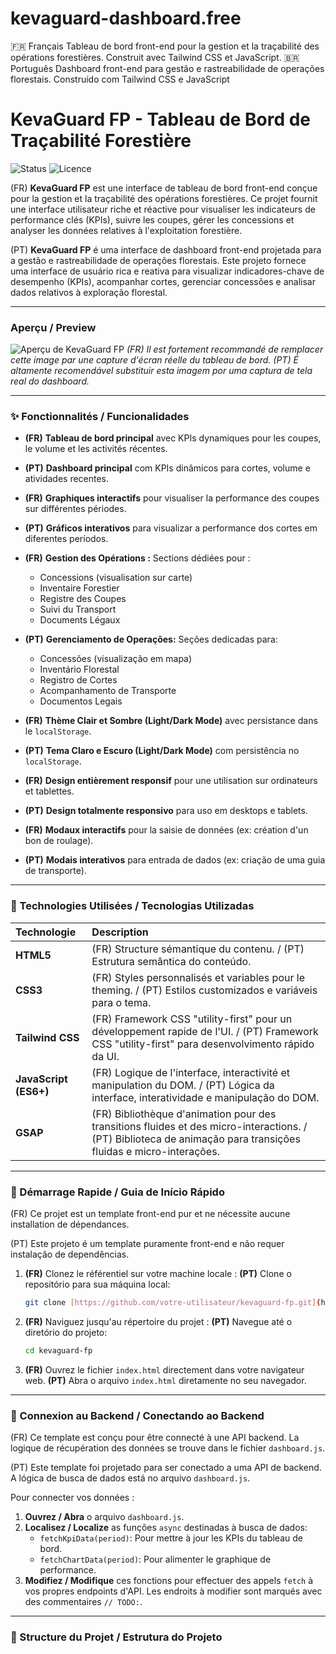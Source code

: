 # kevaguard-dashboard.free
🇫🇷 Français  Tableau de bord front-end pour la gestion et la traçabilité des opérations forestières. Construit avec Tailwind CSS et JavaScript.  🇧🇷 Português  Dashboard front-end para gestão e rastreabilidade de operações florestais. Construído com Tailwind CSS e JavaScript



# KevaGuard FP - Tableau de Bord de Traçabilité Forestière

![Status](https://img.shields.io/badge/status-en--d%C3%A9veloppement-yellow.svg)
![Licence](https://img.shields.io/badge/licence-MIT-blue.svg)

(FR) **KevaGuard FP** est une interface de tableau de bord front-end conçue pour la gestion et la traçabilité des opérations forestières. Ce projet fournit une interface utilisateur riche et réactive pour visualiser les indicateurs de performance clés (KPIs), suivre les coupes, gérer les concessions et analyser les données relatives à l'exploitation forestière.

(PT) **KevaGuard FP** é uma interface de dashboard front-end projetada para a gestão e rastreabilidade de operações florestais. Este projeto fornece uma interface de usuário rica e reativa para visualizar indicadores-chave de desempenho (KPIs), acompanhar cortes, gerenciar concessões e analisar dados relativos à exploração florestal.

---

### Aperçu / Preview

![Aperçu de KevaGuard FP](./screenshot.png)
*(FR) Il est fortement recommandé de remplacer cette image par une capture d'écran réelle du tableau de bord.*
*(PT) É altamente recomendável substituir esta imagem por uma captura de tela real do dashboard.*

---

### ✨ Fonctionnalités / Funcionalidades

* **(FR)** **Tableau de bord principal** avec KPIs dynamiques pour les coupes, le volume et les activités récentes.
* **(PT)** **Dashboard principal** com KPIs dinâmicos para cortes, volume e atividades recentes.

* **(FR)** **Graphiques interactifs** pour visualiser la performance des coupes sur différentes périodes.
* **(PT)** **Gráficos interativos** para visualizar a performance dos cortes em diferentes períodos.

* **(FR)** **Gestion des Opérations :** Sections dédiées pour :
    * Concessions (visualisation sur carte)
    * Inventaire Forestier
    * Registre des Coupes
    * Suivi du Transport
    * Documents Légaux
* **(PT)** **Gerenciamento de Operações:** Seções dedicadas para:
    * Concessões (visualização em mapa)
    * Inventário Florestal
    * Registro de Cortes
    * Acompanhamento de Transporte
    * Documentos Legais

* **(FR)** **Thème Clair et Sombre (Light/Dark Mode)** avec persistance dans le `localStorage`.
* **(PT)** **Tema Claro e Escuro (Light/Dark Mode)** com persistência no `localStorage`.

* **(FR)** **Design entièrement responsif** pour une utilisation sur ordinateurs et tablettes.
* **(PT)** **Design totalmente responsivo** para uso em desktops e tablets.

* **(FR)** **Modaux interactifs** pour la saisie de données (ex: création d'un bon de roulage).
* **(PT)** **Modais interativos** para entrada de dados (ex: criação de uma guia de transporte).

---

### 🔧 Technologies Utilisées / Tecnologias Utilizadas

| Technologie | Description |
| :--- | :--- |
| **HTML5** | (FR) Structure sémantique du contenu. / (PT) Estrutura semântica do conteúdo. |
| **CSS3** | (FR) Styles personnalisés et variables pour le theming. / (PT) Estilos customizados e variáveis para o tema. |
| **Tailwind CSS** | (FR) Framework CSS "utility-first" pour un développement rapide de l'UI. / (PT) Framework CSS "utility-first" para desenvolvimento rápido da UI. |
| **JavaScript (ES6+)** | (FR) Logique de l'interface, interactivité et manipulation du DOM. / (PT) Lógica da interface, interatividade e manipulação do DOM. |
| **GSAP** | (FR) Bibliothèque d'animation pour des transitions fluides et des micro-interactions. / (PT) Biblioteca de animação para transições fluidas e micro-interações. |

---

### 🚀 Démarrage Rapide / Guia de Início Rápido

(FR) Ce projet est un template front-end pur et ne nécessite aucune installation de dépendances.

(PT) Este projeto é um template puramente front-end e não requer instalação de dependências.

1.  **(FR)** Clonez le référentiel sur votre machine locale :
    **(PT)** Clone o repositório para sua máquina local:
    ```bash
    git clone [https://github.com/votre-utilisateur/kevaguard-fp.git](https://github.com/votre-utilisateur/kevaguard-fp.git)
    ```

2.  **(FR)** Naviguez jusqu'au répertoire du projet :
    **(PT)** Navegue até o diretório do projeto:
    ```bash
    cd kevaguard-fp
    ```

3.  **(FR)** Ouvrez le fichier `index.html` directement dans votre navigateur web.
    **(PT)** Abra o arquivo `index.html` diretamente no seu navegador.

---

### 🔗 Connexion au Backend / Conectando ao Backend

(FR) Ce template est conçu pour être connecté à une API backend. La logique de récupération des données se trouve dans le fichier `dashboard.js`.

(PT) Este template foi projetado para ser conectado a uma API de backend. A lógica de busca de dados está no arquivo `dashboard.js`.

Pour connecter vos données :
1.  **Ouvrez / Abra** o arquivo `dashboard.js`.
2.  **Localisez / Localize** as funções `async` destinadas à busca de dados:
    * `fetchKpiData(period)`: Pour mettre à jour les KPIs du tableau de bord.
    * `fetchChartData(period)`: Pour alimenter le graphique de performance.
3.  **Modifiez / Modifique** ces fonctions pour effectuer des appels `fetch` à vos propres endpoints d'API. Les endroits à modifier sont marqués avec des commentaires `// TODO:`.

---

### 📂 Structure du Projet / Estrutura do Projeto
